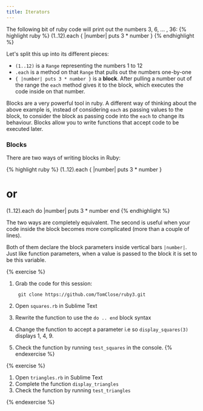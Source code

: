 ```yaml
---
title: Iterators
---
```


The following bit of ruby code will print out the numbers 3, 6, ... , 36:
{% highlight ruby %} 
(1..12).each { |number| puts 3 * number }
{% endhighlight %}

Let's split this up into its different pieces:
* `(1..12)` is a `Range` representing the numbers 1 to 12
* `.each` is a method on that `Range` that pulls out the numbers one-by-one
* `{ |number| puts 3 * number }` is a **block**. After pulling a number out of the range the `each` method gives it to the block, which executes the code inside on that number.

Blocks are a very powerful tool in ruby. A different way of thinking about the above example is, instead of considering `each` as passing values to the block, to consider the block as passing code into the `each` to change its behaviour. Blocks allow you to write functions that accept code to be executed later.

### Blocks

There are two ways of writing blocks in Ruby:

{% highlight ruby %} 
(1..12).each { |number| puts 3 * number }

# or 

(1..12).each do |number|
	puts 3 * number
end
{% endhighlight %}

The two ways are completely equivalent. The second is useful when your code inside the block becomes more complicated (more than a couple of lines). 

Both of them declare the block parameters inside vertical bars `|number|`. Just like function parameters, when a value is passed to the block it is set to be this variable.

{% exercise %}
1. Grab the code for this session:

		git clone https://github.com/TomClose/ruby3.git

2. Open `squares.rb` in Sublime Text
3. Rewrite the function to use the `do .. end` block syntax
4. Change the function to accept a parameter i.e so `display_squares(3)` displays 1, 4, 9.
5. Check the function by running `test_squares` in the console.
{% endexercise %}

{% exercise %}
1. Open `triangles.rb` in Sublime Text
2. Complete the function `display_triangles`
3. Check the function by running `test_triangles`

{% endexercise %}
